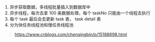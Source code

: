 1. 异步获取数据，多线程批量插入到数据库中
2. 异步线程，每次去拿 100 条数据处理，每个 taskNo 只能由一个线程去执行
3. 每个 task 最后会去更新 task 表， task detail 表
4. 分为快任务线程池和慢任务线程池
> https://www.cnblogs.com/chenqingbin/p/15188698.html
    